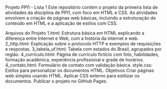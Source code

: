 Projeto PPI1 - Lista 1
Este repositório contém o projeto da primeira lista de atividades da disciplina de PPI1, com foco em HTML e CSS. As atividades envolvem a criação de páginas web básicas, incluindo a estruturação de conteúdo em HTML e a aplicação de estilos com CSS.

Arquivos do Projeto
1.html: Estrutura básica em HTML explicando a diferença entre Internet e Web, com a história da internet e web.
2_http.html: Explicação sobre o protocolo HTTP e exemplos de requisições e respostas.
3_tabela_uf.html: Tabela com estados do Brasil, agrupados por região.
4_curriculo.html: Página de currículo fictício com foto, habilidades, formação acadêmica, experiência profissional e grade de horários.
4_contato.html: Formulário de contato com validação básica.
style.css: Estilos para personalizar os documentos HTML.
Objetivos
Criar páginas web simples usando HTML.
Aplicar CSS externo para estilizar os documentos.
Publicar o projeto no GitHub Pages.